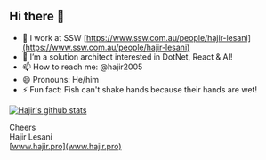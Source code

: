 ## Hi there 👋

- 🔭 I work at SSW [https://www.ssw.com.au/people/hajir-lesani](https://www.ssw.com.au/people/hajir-lesani)
- 🌱 I’m a solution architect interested in DotNet, React & AI!
- 📫 How to reach me: @hajir2005
- 😄 Pronouns: He/him
- ⚡ Fun fact: Fish can't shake hands because their hands are wet!

[![Hajir's github stats](https://github-readme-stats.vercel.app/api?username=hajir2005&amp;theme=dark)](https://github.com/hajir2005/github-readme-stats)

Cheers  
Hajir Lesani  
[www.hajir.pro](www.hajir.pro)
